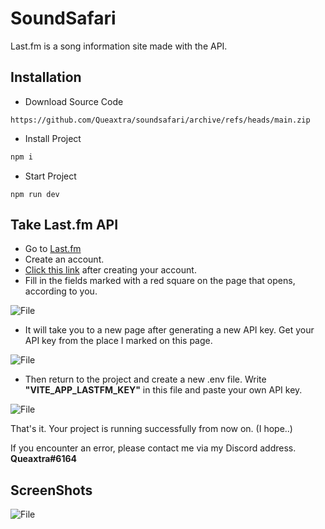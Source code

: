 
# SoundSafari

Last.fm is a song information site made with the API.

## Installation

- Download Source Code
```
https://github.com/Queaxtra/soundsafari/archive/refs/heads/main.zip
```

- Install Project
```js
npm i
```

- Start Project
```
npm run dev
```
## Take Last.fm API

- Go to [Last.fm](https://www.last.fm/)
- Create an account.
- [Click this link](https://www.last.fm/api/account/create) after creating your account.
- Fill in the fields marked with a red square on the page that opens, according to you.

![File](https://i.imgur.com/1P4sUZx.png)

- It will take you to a new page after generating a new API key. Get your API key from the place I marked on this page.

![File](https://i.imgur.com/xtVaWDy.png)

- Then return to the project and create a new .env file. Write **"VITE_APP_LASTFM_KEY"** in this file and paste your own API key.

![File](https://i.imgur.com/Ay3VXsv.png)

That's it. Your project is running successfully from now on. (I hope..)

If you encounter an error, please contact me via my Discord address.
**Queaxtra#6164**

## ScreenShots

![File](https://i.imgur.com/8Vu3UTM.png)
